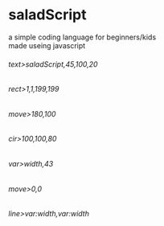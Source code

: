 # saladScript
a simple coding language for beginners/kids   
made useing javascript

###### text>saladScript,45,100,20

###### rect>1,1,199,199

###### move>180,100

###### cir>100,100,80

###### var>width,43

###### move>0,0

###### line>var:width,var:width

